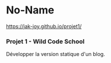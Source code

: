 # No-Name

https://jak-joy.github.io/projet1/

### Projet 1 - Wild Code School

Développer la version statique d'un blog.